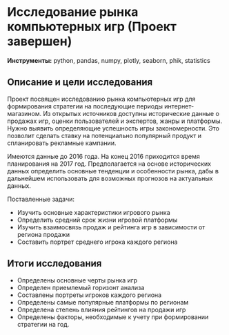# Исследование рынка компьютерных игр (Проект завершен)
**Инструменты:** python, pandas, numpy, plotly, seaborn, phik, statistics

## Описание и цели исследования
Проект посвящен исследованию рынка компьютерных игр для формирования стратегии на последующие периоды интернет-магазином. Из открытых источников доступны исторические данные о продажах игр, оценки пользователей и экспертов, жанры и платформы. Нужно выявить определяющие успешность игры закономерности. Это позволит сделать ставку на потенциально популярный продукт и спланировать рекламные кампании.

Имеются данные до 2016 года. На конец 2016 приходится время планирования на 2017 год. Предполагается на основе исторических данных определить основные тенденции и особенности рынка, дабы в дальнейшем использовать для возможных прогнозов на актуальных данных.

Поставленные задачи:
* Изучить основные характеристики игрового рынка
* Определить средний срок жизни игровой платформы
* Изучить взаимосвязь продаж и рейтинга игр в зависимости от региона продажи
* Составить портрет среднего игрока каждого региона

## Итоги исследования

* Определены основные черты рынка игр
* Определен приемлемый горизонт анализа
* Составлены портреты игроков каждого региона
* Определены самые популярные платформы по регионам
* Определена степень влияния рейтингов на продажи игр
* Определены факторы, необходимые к учету при формировании стратегии на год.
